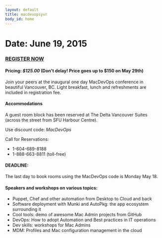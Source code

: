 ```yaml
---
layout: default
title: macdevopsyvr
body_id: home
---
```


# Date: June 19, 2015

### [REGISTER NOW](http://cars-ebmsweb.its.sfu.ca/reg/reg_p1_form.aspx?oc=05&ct=MECS-1&eventid=21141)

#### Pricing: _$125.00_  (Don't delay! Price goes up to $150 on May 29th)

Join your peers at the inaugural one day MacDevOps conference in beautiful Vancouver, BC. Light breakfast, lunch and refreshments are included in registration fee.

#### Accommodations

A guest room block has been reserved at The Delta Vancouver Suites (across the street from SFU Harbour Centre).

Use discount code: _MacDevOps_

Call for Reservations:

* 1-604-689-8188
* 1-888-663-8811 (toll-free)

#### DEADLINE: 

The last day to book rooms using the MacDevOps code is Monday May 18.  

#### Speakers and workshops on various topics:

* Puppet, Chef and other automation from Desktop to Cloud and back
* Software deployment with Munki and AutoPkg: the app ecosystem surrounding it
* Cool tools: demo of awesome Mac Admin projects from GitHub
* DevOps: How to adopt Automation and Best practices in IT operations
* Dev skills: workshops for Mac Admins
* MDM: Profiles and Mac configuration management in the cloud

